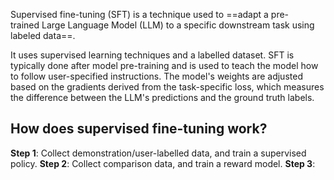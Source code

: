 Supervised fine-tuning (SFT) is a technique used to ==adapt a pre-trained Large Language Model (LLM) to a specific downstream task using labeled data==.

It uses supervised learning techniques and a labelled dataset. SFT is typically done after model pre-training and is used to teach the model how to follow user-specified instructions. The model's weights are adjusted based on the gradients derived from the task-specific loss, which measures the difference between the LLM's predictions and the ground truth labels.

## How does supervised fine-tuning work?

**Step 1**: Collect demonstration/user-labelled data, and train a supervised policy.
**Step 2**: Collect comparison data, and train a reward model.
**Step 3**: 

